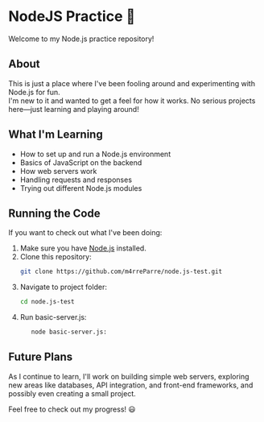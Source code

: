 # NodeJS Practice 🚀

Welcome to my Node.js practice repository!

## About  
This is just a place where I've been fooling around and experimenting with Node.js for fun.  
I'm new to it and wanted to get a feel for how it works. No serious projects here—just learning and playing around!

## What I'm Learning  
- How to set up and run a Node.js environment  
- Basics of JavaScript on the backend  
- How web servers work  
- Handling requests and responses  
- Trying out different Node.js modules  

## Running the Code  
If you want to check out what I've been doing:

1. Make sure you have [Node.js](https://nodejs.org/) installed.  
2. Clone this repository:  
   ```sh
   git clone https://github.com/m4rreParre/node.js-test.git
3. Navigate to project folder:
   ```sh
   cd node.js-test
4. Run basic-server.js:
   ```sh
      node basic-server.js:
## Future Plans
As I continue to learn, I'll work on building simple web servers, exploring new areas like databases, API integration, and front-end frameworks, and possibly even creating a small project.

Feel free to check out my progress! 😃
